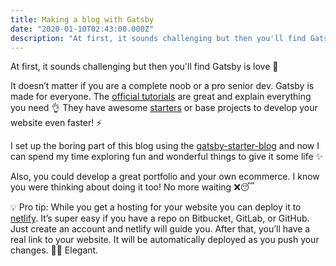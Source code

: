 ```yaml
---
title: Making a blog with Gatsby
date: "2020-01-10T02:43:00.000Z"
description: "At first, it sounds challenging but then you'll find Gatsby is love."
---
```


At first, it sounds challenging but then you'll find Gatsby is love 💜

It doesn’t matter if you are a complete noob or a pro senior dev. Gatsby is made for everyone.
The [official tutorials][gatsby-tutorials] are great and explain everything you need 👌
They have awesome [starters][gatsby-starters] or base projects to develop your website even faster! ⚡️

I set up the boring part of this blog using the [gatsby-starter-blog][gatsby-starter-blog] and now I can spend my time exploring fun and wonderful things to give it some life ✨

Also, you could develop a great portfolio and your own ecommerce. I know you were thinking about doing it too! No more waiting ❌😴

💡 Pro tip: While you get a hosting for your website you can deploy it to [netlify][netlify]. It’s super easy if you have a repo on Bitbucket, GitLab, or GitHub. Just create an account and netlify will guide you. After that, you’ll have a real link to your website. It will be automatically deployed as you push your changes. 🤵🥂
Elegant.

[gatsby-tutorials]: https://www.gatsbyjs.org/tutorial/
[gatsby-starters]: www.gatsbyjs.org/starters/
[gatsby-starter-blog]: https://www.gatsbyjs.org/starters/gatsbyjs/gatsby-starter-blog/
[netlify]: https://www.netlify.com

